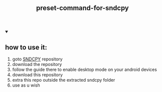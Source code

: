 <header>
<h2>preset-command-for-sndcpy</h2>
</header>

<body>
<details open>
<summary><h2>how to use it:</h2></summary>
<div>
<ol>
<li>goto <a href="https://github.com/Genymobile/scrcpy" target="_blank">SNDCPY</a> repository</li>
<li>download the repository</li>
<li>follow the guide there to enable desktop mode on your android devices</li>
<li>download this repository</li>
<li>extra this repo outside the extracted sndcpy folder</li>
<li>use as u wish</li>
</ol>
</div>
</details>
</body>
